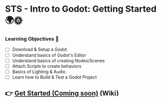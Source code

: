 # STS - Intro to Godot: Getting Started 🌍🌞

### Learning Objectives 🎯
* [ ] Download & Setup a Godot
* [ ] Understand basics of Godot's Editor
* [ ] Understand basics of creating Nodes/Scenes
* [ ] Attach Scripts to create behaviors
* [ ] Basics of Lighting & Audio
* [ ] Learn how to Build & Test a Godot Project

## 👉 [Get Started (Coming soon)]() (Wiki)
